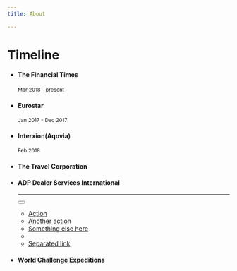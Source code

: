```yaml
---
title: About

---
```

<div class="container"> <div class="page-header"> <h1 id="timeline">Timeline</h1> </div> <ul class="timeline"> 
  
<li> <div class="timeline-panel"> <div class="timeline-heading"> <h4 class="timeline-title">The Financial Times</h4> 

<p><small class="text-muted"><i class="glyphicon glyphicon-time"></i>Mar 2018 - present</small></p> 
 
</div> <div class="timeline-body">
<p></p> </div> </div> </li> 

<li class="timeline-inverted">  <div class="timeline-panel"> <div class="timeline-heading"> <h4 class="timeline-title">Eurostar</h4> 
<p><small class="text-muted"><i class="glyphicon glyphicon-time"></i>Jan 2017 - Dec 2017</small></p> 
  
</div> <div class="timeline-body"> 
<p></p> </div> </div> </li> <li> 
  
<div class="timeline-panel"> <div class="timeline-heading"> <h4 class="timeline-title">Interxion(Aqovia)</h4> </div> <div class="timeline-body"> 
<p><small class="text-muted"><i class="glyphicon glyphicon-time"></i>Feb 2018</small></p> 
<p></p> </div> </div> </li> <li class="timeline-inverted"> <div class="timeline-panel"> <div class="timeline-heading"> <h4 class="timeline-title">The Travel Corporation</h4> </div> <div class="timeline-body"> <p></p> </div> </div> </li> <li> <div class="timeline-panel"> <div class="timeline-heading"> <h4 class="timeline-title">ADP Dealer Services International
</h4> </div> <div class="timeline-body"> <p></p> <hr> <div class="btn-group"> <button type="button" class="btn btn-primary btn-sm dropdown-toggle" data-toggle="dropdown"> <i class="glyphicon glyphicon-cog"></i> <span class="caret"></span> </button> <ul class="dropdown-menu" role="menu"> <li><a href="#">Action</a></li> <li><a href="#">Another action</a></li> <li><a href="#">Something else here</a></li> <li class="divider"></li> <li><a href="#">Separated link</a></li> </ul> </div> </div> </div> </li> <li> <div class="timeline-panel"> <div class="timeline-heading"> <h4 class="timeline-title">World Challenge Expeditions</h4> </div> <div class="timeline-body"> <p></p> </div> </div> </li></ul> </div>
